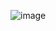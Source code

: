 ![image](https://github.com/dunca2022/duncan/assets/106892134/0bf175b5-1002-4e80-bd33-3ec2c8fad69e)


